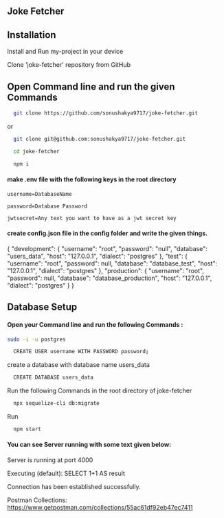 ## Joke Fetcher


## Installation

Install and Run my-project in your device 

Clone 'joke-fetcher' repository from GitHub


## Open Command line and run the given Commands

```bash
  git clone https://github.com/sonushakya9717/joke-fetcher.git
```
or
```bash
  git clone git@github.com:sonushakya9717/joke-fetcher.git
```
```bash
  cd joke-fetcher
```

```bash
  npm i
```

#### make .env file with the following keys in the root directory
```
username=DatabaseName
```
```
password=Database Password
```
```
jwtsecret=Any text you want to have as a jwt secret key
```
#### create config.json file in the config folder and write the given things.

{
  "development": {
    "username": "root",
    "password": "null",
    "database": "users_data",
    "host": "127.0.0.1",
    "dialect": "postgres"
  },
  "test": {
    "username": "root",
    "password": null,
    "database": "database_test",
    "host": "127.0.0.1",
    "dialect": "postgres"
  },
  "production": {
    "username": "root",
    "password": null,
    "database": "database_production",
    "host": "127.0.0.1",
    "dialect": "postgres"
  }
}


## Database Setup

#### Open your Command line and run the following Commands :

```bash
sudo -i -u postgres
```

```bash
  CREATE USER username WITH PASSWORD password;
```
create a database with database name users_data

```bash
  CREATE DATABASE users_data
```

Run the following Commands in the root directory of joke-fetcher


```bash
  npx sequelize-cli db:migrate
```

Run 
```bash
  npm start
```

#### You can see Server running with some text given below:

Server is running at port 4000

Executing (default): SELECT 1+1 AS result

Connection has been established successfully.


Postman Collections: https://www.getpostman.com/collections/55ac61df92eb47ec7411